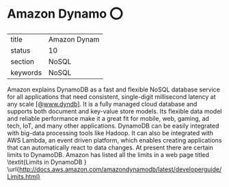 # Amazon Dynamo :o:


|          |                   |
| -------- | ----------------- |
| title    | Amazon Dynam      | 
| status   | 10                |
| section  | NoSQL             |
| keywords | NoSQL             |



Amazon explains DynamoDB as a fast and flexible NoSQL database service
for all applications that need consistent, single-digit millisecond
latency at any scale [@www.dyndb].  It is a fully managed cloud
database and supports both document and key-value store models.  Its
flexible data model and reliable performance make it a great fit for
mobile, web, gaming, ad tech, IoT, and many other applications.
DynamoDB can be easily integrated with big-data processing tools like
Hadoop. It can also be integrated with AWS Lambda, an event driven
platform, which enables creating applications that can automatically
react to data changes. At present there are certain limits to
DynamoDB. Amazon has listed all the limits in a web page titled
\textit{Limits in DynamoDB }
\url{http://docs.aws.amazon.com/amazondynamodb/latest/developerguide/Limits.html}




